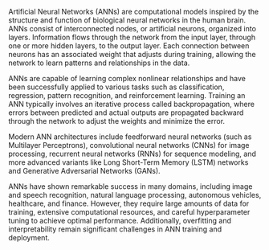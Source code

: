 Artificial Neural Networks (ANNs) are computational models inspired by the structure and function of biological neural networks in the human brain. ANNs consist of interconnected nodes, or artificial neurons, organized into layers. Information flows through the network from the input layer, through one or more hidden layers, to the output layer. Each connection between neurons has an associated weight that adjusts during training, allowing the network to learn patterns and relationships in the data.

ANNs are capable of learning complex nonlinear relationships and have been successfully applied to various tasks such as classification, regression, pattern recognition, and reinforcement learning. Training an ANN typically involves an iterative process called backpropagation, where errors between predicted and actual outputs are propagated backward through the network to adjust the weights and minimize the error.

Modern ANN architectures include feedforward neural networks (such as Multilayer Perceptrons), convolutional neural networks (CNNs) for image processing, recurrent neural networks (RNNs) for sequence modeling, and more advanced variants like Long Short-Term Memory (LSTM) networks and Generative Adversarial Networks (GANs).

ANNs have shown remarkable success in many domains, including image and speech recognition, natural language processing, autonomous vehicles, healthcare, and finance. However, they require large amounts of data for training, extensive computational resources, and careful hyperparameter tuning to achieve optimal performance. Additionally, overfitting and interpretability remain significant challenges in ANN training and deployment.
